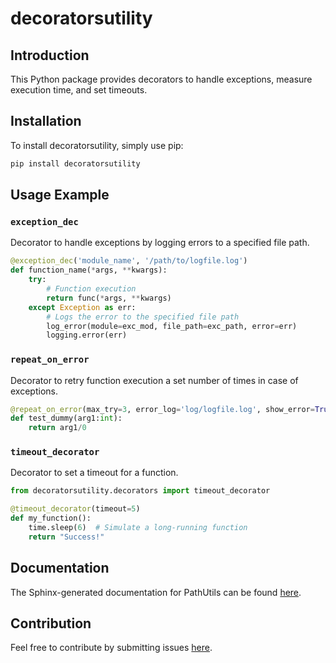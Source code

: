 # decoratorsutility

## Introduction
This Python package provides decorators to handle exceptions, measure execution time, and set timeouts.

## Installation
To install decoratorsutility, simply use pip:

```bash
pip install decoratorsutility

```

## Usage Example

### `exception_dec`

Decorator to handle exceptions by logging errors to a specified file path.

```python
@exception_dec('module_name', '/path/to/logfile.log')
def function_name(*args, **kwargs):
    try:
        # Function execution
        return func(*args, **kwargs)
    except Exception as err:
        # Logs the error to the specified file path
        log_error(module=exc_mod, file_path=exc_path, error=err)
        logging.error(err)
```

### `repeat_on_error`

Decorator to retry function execution a set number of times in case of exceptions.

```python
@repeat_on_error(max_try=3, error_log='log/logfile.log', show_error=True)
def test_dummy(arg1:int):
    return arg1/0
```

### `timeout_decorator`

Decorator to set a timeout for a function.

```python
from decoratorsutility.decorators import timeout_decorator

@timeout_decorator(timeout=5)
def my_function():
    time.sleep(6)  # Simulate a long-running function
    return "Success!"
```


## Documentation
The Sphinx-generated documentation for PathUtils can be found [here](https://anglisanosa.github.io/decoratorsutility/).

## Contribution
Feel free to contribute by submitting issues [here](https://github.com/anglisanosa/decoratorsutility/issues).



